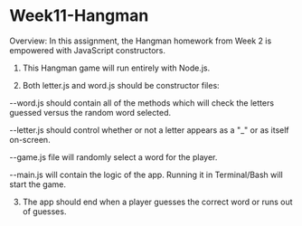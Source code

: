 # Week11-Hangman

Overview: In this assignment, the Hangman homework from Week 2 is empowered with JavaScript constructors.

1. This Hangman game will run entirely with Node.js.

2. Both letter.js and word.js should be constructor files:

--word.js should contain all of the methods which will check the letters guessed versus the random word selected.

--letter.js should control whether or not a letter appears as a "_" or as itself on-screen.

--game.js file will randomly select a word for the player.

--main.js will contain the logic of the app. Running it in Terminal/Bash will start the game.

3. The app should end when a player guesses the correct word or runs out of guesses.